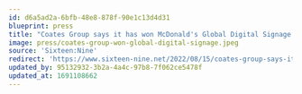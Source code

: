 ```yaml
---
id: d6a5ad2a-6bfb-48e8-878f-90e1c13d4d31
blueprint: press
title: "Coates Group says it has won McDonald's Global Digital Signage CMS Business"
image: press/coates-group-won-global-digital-signage.jpeg
source: 'Sixteen:Nine'
redirect: 'https://www.sixteen-nine.net/2022/08/15/coates-group-says-it-has-won-mcdonalds-global-digital-signage-cms-business/'
updated_by: 95132932-3b2a-4a4c-97b8-7f062ce5478f
updated_at: 1691108662
---
```

